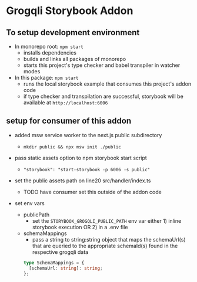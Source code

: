 # Grogqli Storybook Addon

## To setup development environment

- In monorepo root: `npm start`
  - installs dependencies
  - builds and links all packages of monorepo
  - starts this project's type checker and babel transpiler in watcher modes
- In this package: `npm start`
  - runs the local storybook example that consumes this project's addon code
  - if type checker and transpilation are successful, storybook will be available at `http://localhost:6006`

## setup for consumer of this addon

- added msw service worker to the next.js public subdirectory

  - `mkdir public && npx msw init ./public`

- pass static assets option to npm storybook start script

  - `"storybook": "start-storybook -p 6006 -s public"`

- set the public assets path on line20 src/handler/index.ts

  - TODO have consumer set this outside of the addon code

- set env vars
  - publicPath
    - set the `STORYBOOK_GROGQLI_PUBLIC_PATH` env var either 1) inline storybook execution OR 2) in a .env file
  - schemaMappings
    - pass a string to string:string object that maps the schemaUrl(s) that are queried to the appropriate schemaId(s) found in the respective grogqli data
    ```typescript
    type SchemaMappings = {
      [schemaUrl: string]: string;
    };
    ```
